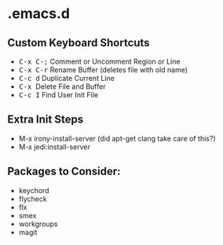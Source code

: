 # .emacs.d

## Custom Keyboard Shortcuts

- <kbd>C-x C-;</kbd> Comment or Uncomment Region or Line
- <kbd>C-x C-r</kbd> Rename Buffer (deletes file with old name)
- <kbd>C-c d</kbd> Duplicate Current Line
- <kbd>C-x <deletechar></kbd> Delete File and Buffer
- <kbd>C-c I</kbd> Find User Init File

## Extra Init Steps

* M-x irony-install-server (did apt-get clang take care of this?)
* M-x jedi:install-server

## Packages to Consider:

* keychord
* flycheck
* flx
* smex
* workgroups
* magit
